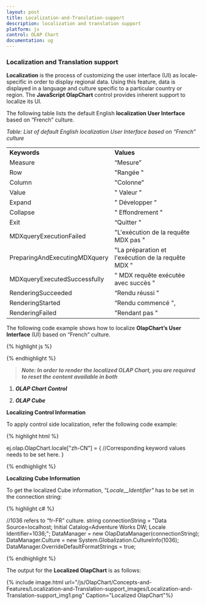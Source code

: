 ```yaml
---
layout: post
title: Localization-and-Translation-support
description: localization and translation support
platform: js
control: OLAP Chart
documentation: ug
---
```


### Localization and Translation support

**Localization** is the process of customizing the user interface (UI) as locale-specific in order to display regional data. Using this feature, data is displayed in a language and culture specific to a particular country or region. The **JavaScript OlapChart** control provides inherent support to localize its UI.

The following table lists the default English **localization User Interface** based on “French” culture.

*Table: List of default English localization User Interface based on “French” culture*

<table>
<tr>
<td>
<b>Keywords</b></td><td>
<b>Values</b></td></tr>
<tr>
<td>
Measure</td><td>
“Mesure”</td></tr>
<tr>
<td>
Row</td><td>
"Rangée "</td></tr>
<tr>
<td>
Column</td><td>
"Colonne”</td></tr>
<tr>
<td>
Value</td><td>
" Valeur "</td></tr>
<tr>
<td>
Expand</td><td>
" Développer "</td></tr>
<tr>
<td>
Collapse</td><td>
" Effondrement "</td></tr>
<tr>
<td>
Exit</td><td>
“Quitter "</td></tr>
<tr>
<td>
MDXqueryExecutionFailed</td><td>
"L'exécution de la requête MDX pas "</td></tr>
<tr>
<td>
PreparingAndExecutingMDXquery</td><td>
"La préparation et l'exécution de la requête MDX "</td></tr>
<tr>
<td>
MDXqueryExecutedSuccessfully</td><td>
" MDX requête exécutée avec succès "</td></tr>
<tr>
<td>
RenderingSucceeded</td><td>
“Rendu réussi "</td></tr>
<tr>
<td>
RenderingStarted</td><td>
“Rendu commencé ",</td></tr>
<tr>
<td>
RenderingFailed</td><td>
"Rendant pas "</td></tr>
</table>


The following code example shows how to localize **OlapChart’s User Interface** (UI) based on “French” culture.

{% highlight js %}
 
<script type="text/javascript">
    ej.olap.OlapChart.locale["fr-FR"] = {
        Measure: "Mesurer ",
        Row: "Rangée",
        Column: "Colonne",
        Value: "Valeur",
        Expand: "Développer",
        Collapse: "Effondrement",
        Exit: "Quitter",
        MDXqueryExecutionFailed: "L'exécution de la requête MDX pas",
        PreparingAndExecutingMDXquery: "La préparation et l'exécution de la requête MDX",
        MDXqueryExecutedSuccessfully: "MDX requête exécutée avec succès",
        RenderingStarted: "Rendu commencé",
        RenderingSucceeded: "Rendu réussi",
        RenderingFailed: "Rendant pas"
    };
    $(function () {
        $("#OlapChart1").ejOlapChart({
            url: "../wcf/OlapChartService.svc",
            commonSeriesOptions: { type: ej.olap.OlapChart.ChartTypes.Column },
            showTooltip: true, animation: true,
            locale: "fr-FR", legend: { visible: true, rowCount: 3 }
        });
    });
</script>


{% endhighlight %}

> _**Note: In order to render the localized OLAP Chart, you are required to reset the content available in both**_

   1. _**OLAP Chart Control**_

   2. _**OLAP Cube**_

**Localizing Control Information**

To apply control side localization, refer the following code example:

{% highlight html %}

ej.olap.OlapChart.locale["zh-CN"] = {
//Corresponding keyword values needs to be set here.
}


{% endhighlight %}

**Localizing Cube Information**

To get the localized Cube information, “_Locale__Identifier"_ has to be set in the connection string:

{% highlight c# %}

//1036 refers to “fr-FR” culture.
string connectionString = "Data Source=localhost; Initial Catalog=Adventure Works DW; Locale Identifier=1036;";
DataManager = new OlapDataManager(connectionString);
DataManager.Culture = new System.Globalization.CultureInfo(1036);
DataManager.OverrideDefaultFormatStrings = true;


{% endhighlight %}

The output for the **Localized OlapChart** is as follows:

{% include image.html url="/js/OlapChart/Concepts-and-Features/Localization-and-Translation-support_images/Localization-and-Translation-support_img1.png" Caption="Localized OlapChart"%}

